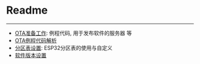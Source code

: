# Readme
----

- [OTA准备工作](./OTA相关准备工作.md): 例程代码, 用于发布软件的服务器 等
- [OTA例程代码解析](./OTA例程代码解析.md)
- [分区表设置](./esp32分区表.md): ESP32分区表的使用与自定义
- [软件版本设置](./软件版本设定.md)
